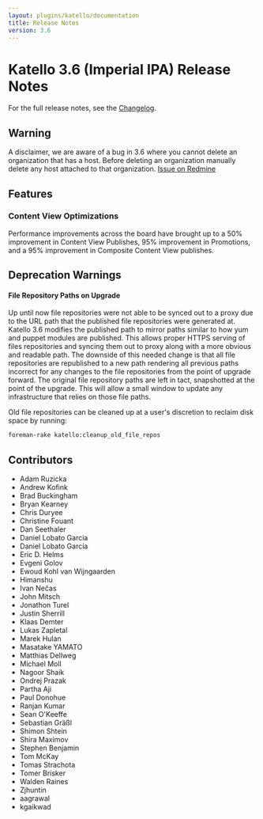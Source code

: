 ```yaml
---
layout: plugins/katello/documentation
title: Release Notes
version: 3.6
---
```


# Katello 3.6 (Imperial IPA) Release Notes

For the full release notes, see the [Changelog](https://github.com/Katello/katello/blob/KATELLO-3.6/CHANGELOG.md).

## Warning

A disclaimer, we are aware of a bug in 3.6 where you cannot delete an organization that has a host. Before deleting an organization manually delete any host attached to that organization. [Issue on Redmine](http://projects.theforeman.org/issues/23262)

## Features

### Content View Optimizations

Performance improvements across the board have brought up to a 50% improvement in Content View Publishes, 95% improvement in Promotions, and a 95% improvement in Composite Content View publishes.

## Deprecation Warnings

#### File Repository Paths on Upgrade

Up until now file repositories were not able to be synced out to a proxy due to the URL path that the published file repositories were generated at. Katello 3.6 modifies the published path to mirror paths similar to how yum and puppet modules are published. This allows proper HTTPS serving of files repositories and syncing them out to proxy along with a more obvious and readable path. The downside of this needed change is that all file repositories are republished to a new path rendering all previous paths incorrect for any changes to the file repositories from the point of upgrade forward. The original file repository paths are left in tact, snapshotted at the point of the upgrade. This will allow a small window to update any infrastructure that relies on those file paths.

Old file repositories can be cleaned up at a user's discretion to reclaim disk space by running:

```bash
foreman-rake katello:cleanup_old_file_repos
```

## Contributors
 - Adam Ruzicka
 - Andrew Kofink
 - Brad Buckingham
 - Bryan Kearney
 - Chris Duryee
 - Christine Fouant
 - Dan Seethaler
 - Daniel Lobato Garcia
 - Daniel Lobato García
 - Eric D. Helms
 - Evgeni Golov
 - Ewoud Kohl van Wijngaarden
 - Himanshu
 - Ivan Nečas
 - John Mitsch
 - Jonathon Turel
 - Justin Sherrill
 - Klaas Demter
 - Lukas Zapletal
 - Marek Hulan
 - Masatake YAMATO
 - Matthias Dellweg
 - Michael Moll
 - Nagoor Shaik
 - Ondrej Prazak
 - Partha Aji
 - Paul Donohue
 - Ranjan Kumar
 - Sean O\'Keeffe
 - Sebastian Gräßl
 - Shimon Shtein
 - Shira Maximov
 - Stephen Benjamin
 - Tom McKay
 - Tomas Strachota
 - Tomer Brisker
 - Walden Raines
 - Zjhuntin
 - aagrawal
 - kgaikwad

